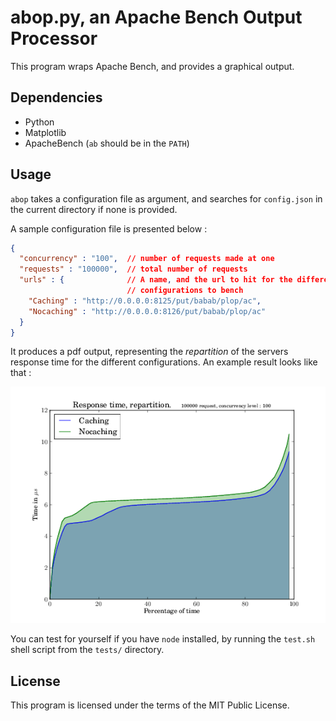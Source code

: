 # abop.py, an Apache Bench Output Processor

This program wraps Apache Bench, and provides a graphical output.

## Dependencies

- Python
- Matplotlib
- ApacheBench (`ab` should be in the `PATH`)

## Usage

`abop` takes a configuration file as argument, and searches for `config.json` in
the current directory if none is provided.

A sample configuration file is presented below :

```json
{
  "concurrency" : "100",  // number of requests made at one
  "requests" : "100000",  // total number of requests
  "urls" : {              // A name, and the url to hit for the different
                          // configurations to bench
    "Caching" : "http://0.0.0.0:8125/put/babab/plop/ac",
    "Nocaching" : "http://0.0.0.0:8126/put/babab/plop/ac"
  }
}
```

It produces a pdf output, representing the _repartition_ of the servers response
time for the different configurations. An example result looks like that :

![An example run using this tool.](https://github.com/padenot/abop/raw/master/tests/Caching_vs_Nocaching.png "Example run. The caching version is slightly faster.")

You can test for yourself if you have `node` installed, by running the `test.sh`
shell script from the `tests/` directory.

## License

This program is licensed under the terms of the MIT Public License.
